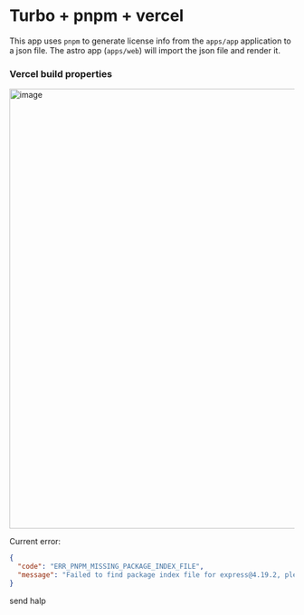 # Turbo + pnpm + vercel

This app uses `pnpm` to generate license info from the `apps/app` application to a json file. The astro app (`apps/web`) will import the json file and render it.

### Vercel build properties
<img width="777" alt="image" src="https://github.com/Hacksore/pnpm-license-test/assets/996134/b28d4558-cc71-46f9-8b62-59f7867320cb">

Current error:
```json
{
  "code": "ERR_PNPM_MISSING_PACKAGE_INDEX_FILE",
  "message": "Failed to find package index file for express@4.19.2, please consider running 'pnpm install'"
}
```

send halp
